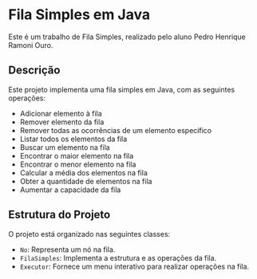 # Fila Simples em Java

Este é um trabalho de Fila Simples, realizado pelo aluno Pedro Henrique Ramoni Ouro.

## Descrição

Este projeto implementa uma fila simples em Java, com as seguintes operações:

- Adicionar elemento à fila
- Remover elemento da fila
- Remover todas as ocorrências de um elemento específico
- Listar todos os elementos da fila
- Buscar um elemento na fila
- Encontrar o maior elemento na fila
- Encontrar o menor elemento na fila
- Calcular a média dos elementos na fila
- Obter a quantidade de elementos na fila
- Aumentar a capacidade da fila

## Estrutura do Projeto

O projeto está organizado nas seguintes classes:

- `No`: Representa um nó na fila.
- `FilaSimples`: Implementa a estrutura e as operações da fila.
- `Executor`: Fornece um menu interativo para realizar operações na fila.

